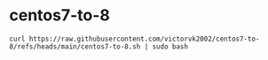 # centos7-to-8

```
curl https://raw.githubusercontent.com/victorvk2002/centos7-to-8/refs/heads/main/centos7-to-8.sh | sudo bash
```